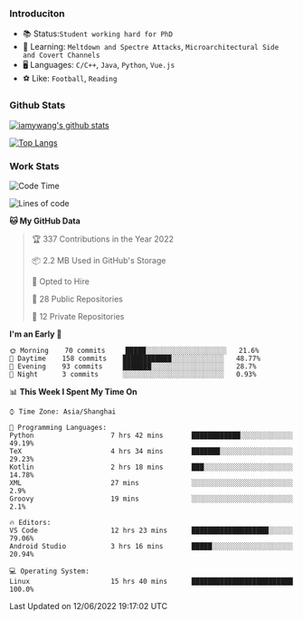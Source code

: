 ### Introduciton

- 📚 Status:`Student working hard for PhD`
- 🔎 Learning: `Meltdown and Spectre Attacks`, `Microarchitectural Side and Covert Channels`
- 🖥️ Languages: `C/C++`, `Java`, `Python`, `Vue.js`
- ⚽ Like: `Football`, `Reading`

### Github Stats

[![iamywang's github stats](https://github-readme-stats.vercel.app/api?username=iamywang&count_private=true&show_icons=true)]()

[![Top Langs](https://github-readme-stats.vercel.app/api/top-langs/?username=iamywang&layout=compact)]()

### Work Stats

<!--START_SECTION:waka-->
![Code Time](http://img.shields.io/badge/Code%20Time-391%20hrs%2018%20mins-blue)

![Lines of code](https://img.shields.io/badge/From%20Hello%20World%20I%27ve%20Written--40%20Thousand%20lines%20of%20code-blue)

**🐱 My GitHub Data** 

> 🏆 337 Contributions in the Year 2022
 > 
> 📦 2.2 MB Used in GitHub's Storage 
 > 
> 💼 Opted to Hire
 > 
> 📜 28 Public Repositories 
 > 
> 🔑 12 Private Repositories  
 > 
**I'm an Early 🐤** 

```text
🌞 Morning    70 commits     █████░░░░░░░░░░░░░░░░░░░░   21.6% 
🌆 Daytime    158 commits    ████████████░░░░░░░░░░░░░   48.77% 
🌃 Evening    93 commits     ███████░░░░░░░░░░░░░░░░░░   28.7% 
🌙 Night      3 commits      ░░░░░░░░░░░░░░░░░░░░░░░░░   0.93%

```


📊 **This Week I Spent My Time On** 

```text
⌚︎ Time Zone: Asia/Shanghai

💬 Programming Languages: 
Python                   7 hrs 42 mins       ████████████░░░░░░░░░░░░░   49.19% 
TeX                      4 hrs 34 mins       ███████░░░░░░░░░░░░░░░░░░   29.23% 
Kotlin                   2 hrs 18 mins       ███░░░░░░░░░░░░░░░░░░░░░░   14.78% 
XML                      27 mins             ░░░░░░░░░░░░░░░░░░░░░░░░░   2.9% 
Groovy                   19 mins             ░░░░░░░░░░░░░░░░░░░░░░░░░   2.1%

🔥 Editors: 
VS Code                  12 hrs 23 mins      ███████████████████░░░░░░   79.06% 
Android Studio           3 hrs 16 mins       █████░░░░░░░░░░░░░░░░░░░░   20.94%

💻 Operating System: 
Linux                    15 hrs 40 mins      █████████████████████████   100.0%

```


 Last Updated on 12/06/2022 19:17:02 UTC
<!--END_SECTION:waka-->
